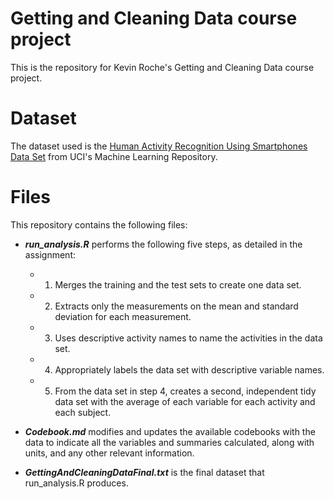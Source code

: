 # Getting and Cleaning Data course project

This is the repository for Kevin Roche's Getting and Cleaning Data course project. 

# Dataset

The dataset used is the [Human Activity Recognition Using Smartphones Data Set](http://archive.ics.uci.edu/ml/datasets/Human+Activity+Recognition+Using+Smartphones) from UCI's Machine Learning Repository.

# Files

This repository contains the following files:

* ***run_analysis.R*** performs the following five steps, as detailed in the assignment:
  * 1. Merges the training and the test sets to create one data set.
  * 2. Extracts only the measurements on the mean and standard deviation for each measurement. 
  * 3. Uses descriptive activity names to name the activities in the data set.
  * 4. Appropriately labels the data set with descriptive variable names. 
  * 5. From the data set in step 4, creates a second, independent tidy data set with the average of each variable for each activity and each subject.

* ***Codebook.md*** modifies and updates the available codebooks with the data to indicate all the variables and summaries calculated, along with units, and any other relevant information.

* ***GettingAndCleaningDataFinal.txt*** is the final dataset that run_analysis.R produces.

